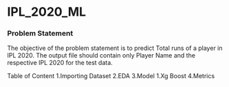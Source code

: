 # IPL_2020_ML
### Problem Statement
The objective of the problem statement is to predict Total runs of a player in IPL 2020. The
output file should contain only Player Name and the respective IPL 2020 for the test data.



Table of Content 
1.Importing Dataset 
2.EDA 
3.Model 
1.Xg Boost 
4.Metrics


